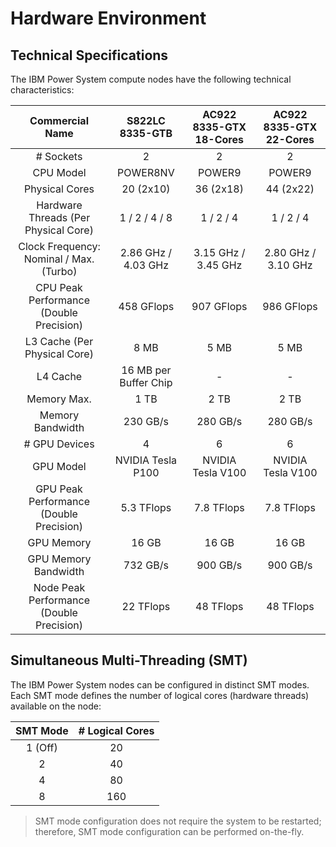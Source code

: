 # Hardware Environment

## Technical Specifications

The IBM Power System compute nodes have the following technical characteristics:

| Commercial Name | S822LC 8335-GTB | AC922 8335-GTX 18-Cores | AC922 8335-GTX 22-Cores |
| :---: | :---: | :---: | :---: |
| \# Sockets | 2 | 2 | 2 |
| CPU Model | POWER8NV | POWER9 | POWER9 |
| Physical Cores | 20 \(2x10\) | 36 \(2x18\) | 44 \(2x22\) |
| Hardware Threads \(Per Physical Core\) | 1 / 2 / 4 / 8 | 1 / 2 / 4 | 1 / 2 / 4 |
| Clock Frequency: Nominal / Max. \(Turbo\) | 2.86 GHz / 4.03 GHz | 3.15 GHz / 3.45 GHz | 2.80 GHz / 3.10 GHz |
| CPU Peak Performance \(Double Precision\) | 458 GFlops | 907 GFlops | 986 GFlops |
| L3 Cache \(Per Physical Core\) | 8 MB | 5 MB | 5 MB |
| L4 Cache | 16 MB per Buffer Chip | - | - |
| Memory Max. | 1 TB | 2 TB | 2 TB |
| Memory Bandwidth | 230 GB/s | 280 GB/s | 280 GB/s |
| \# GPU Devices | 4 | 6 | 6 |
| GPU Model | NVIDIA Tesla P100 | NVIDIA Tesla V100 | NVIDIA Tesla V100 |
| GPU Peak Performance \(Double Precision\) | 5.3 TFlops | 7.8 TFlops | 7.8 TFlops |
| GPU Memory | 16 GB | 16 GB | 16 GB |
| GPU Memory Bandwidth | 732 GB/s | 900 GB/s | 900 GB/s |
| Node Peak Performance \(Double Precision\) | 22 TFlops | 48 TFlops | 48 TFlops |

## Simultaneous Multi-Threading \(SMT\)

The IBM Power System nodes can be configured in distinct SMT modes.  
Each SMT mode defines the number of logical cores \(hardware threads\) available on the node:

| SMT Mode | \# Logical Cores |
| :---: | :---: |
| 1 \(Off\) | 20 |
| 2 | 40 |
| 4 | 80 |
| 8 | 160 |

> SMT mode configuration does not require the system to be restarted; therefore, SMT mode configuration can be performed on-the-fly.

